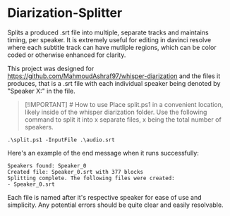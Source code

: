 # Diarization-Splitter
Splits a produced .srt file into multiple, separate tracks and maintains timing, per speaker.
It is extremely useful for editing in davinci resolve where each subtitle track can have
mutliple regions, which can be color coded or otherwise enhanced for clarity.

This project was designed for https://github.com/MahmoudAshraf97/whisper-diarization
and the files it produces, that is a .srt file with each individual speaker
being denoted by "Speaker X:" in the file.

> [!IMPORTANT] # How to use
> Place split.ps1 in a convenient location, likely inside of the whisper diarization folder.
> Use the following command to split it into x separate files, x being the total number of speakers.

`.\split.ps1 -InputFile .\audio.srt`

Here's an example of the end message when it runs successfully:
```
Speakers found: Speaker_0
Created file: Speaker_0.srt with 377 blocks
Splitting complete. The following files were created:
- Speaker_0.srt
```
Each file is named after it's respective speaker for ease of use and simplicity.
Any potential errors should be quite clear and easily resolvable.
